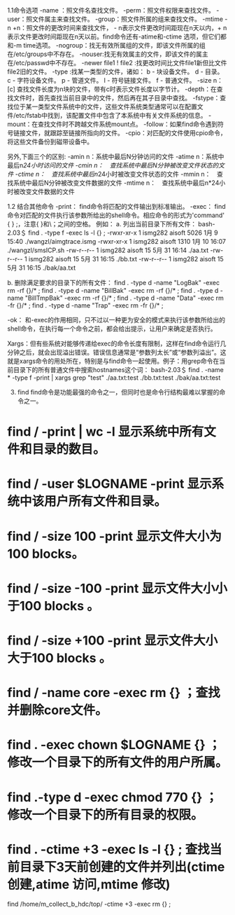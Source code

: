 1.1命令选项
-name ：照文件名查找文件。
-perm：照文件权限来查找文件。
-user：照文件属主来查找文件。
-group：照文件所属的组来查找文件。
-mtime -n +n：照文件的更改时间来查找文件， - n表示文件更改时间距现在n天以内，+ n表示文件更改时间距现在n天以前。find命令还有-atime和-ctime 选项，但它们都和-m time选项。
-nogroup：找无有效所属组的文件，即该文件所属的组在/etc/groups中不存在。
-nouser:找无有效属主的文件，即该文件的属主在/etc/passwd中不存在。
-newer file1 ! file2 :找更改时间比文件file1新但比文件file2旧的文件。
-type :找某一类型的文件，诸如：
b - 块设备文件。
d - 目录。
c - 字符设备文件。
p - 管道文件。
l - 符号链接文件。
f - 普通文件。
-size n：[c] 查找文件长度为n块的文件，带有c时表示文件长度以字节计。
-depth：在查找文件时，首先查找当前目录中的文件，然后再在其子目录中查找。
-fstype：查找位于某一类型文件系统中的文件，这些文件系统类型通常可以在配置文件/etc/fstab中找到，该配置文件中包含了本系统中有关文件系统的信息。
-mount：在查找文件时不跨越文件系统mount点。
-follow：如果find命令遇到符号链接文件，就跟踪至链接所指向的文件。
-cpio：对匹配的文件使用cpio命令，将这些文件备份到磁带设备中。


另外,下面三个的区别:
-amin n：系统中最后N分钟访问的文件
-atime n：系统中最后n*24小时访问的文件
-cmin n：　查找系统中最后N分钟被改变文件状态的文件
-ctime n：　查找系统中最后n*24小时被改变文件状态的文件
-mmin n：　查找系统中最后N分钟被改变文件数据的文件
-mtime n：　查找系统中最后n*24小时被改变文件数据的文件


1.2  结合其他命令
-print： find命令将匹配的文件输出到标准输出。
-exec： find命令对匹配的文件执行该参数所给出的shell命令。相应命令的形式为'command' { } \;，注意{ }和\；之间的空格。
例如：
a. 列出当前目录下所有文件：
bash-2.03＄ find . -type f -exec ls -l {} \;
-rwxr-xr-x  1 ismg282  aisoft      5026  1月  9 15:40 ./wangzl/aimgtrace.ismg
-rwxr-xr-x  1 ismg282  aisoft      1310  1月 10 16:07 ./wangzl/smsICP.sh
-rw-r--r--  1 ismg282  aisoft        15  5月 31 16:14 ./aa.txt
-rw-r--r--  1 ismg282  aisoft        15  5月 31 16:15 ./bb.txt
-rw-r--r--  1 ismg282  aisoft        15  5月 31 16:15 ./bak/aa.txt


b. 删除满足要求的目录下的所有文件：
find . -type d -name "LogBak" -exec rm -rf {}/* \;
find . -type d -name "BillBak" -exec rm -rf {}/* \;
find . -type d -name "BillTmpBak" -exec rm -rf {}/* \;
find . -type d -name "Data" -exec rm -fr {}/* \;
find . -type d -name "Trap" -exec rm -fr {}/* \;

-ok： 和-exec的作用相同，只不过以一种更为安全的模式来执行该参数所给出的shell命令，在执行每一个命令之前，都会给出提示，让用户来确定是否执行。

Xargs：但有些系统对能够传递给exec的命令长度有限制，这样在find命令运行几分钟之后，就会出现溢出错误。错误信息通常是“参数列太长”或“参数列溢出”。这就是xargs命令的用处所在，特别是与find命令一起使用。例子：用grep命令在当前目录下的所有普通文件中搜索hostnames这个词：
bash-2.03＄ find . -name \* -type f -print | xargs grep "test"
./aa.txt:test
./bb.txt:test
./bak/aa.txt:test


3) find
find命令是功能最强的命令之一，但同时也是命令行结构最难以掌握的命令之一。
# find / -print | wc -l 显示系统中所有文件和目录的数目。
# find / -user $LOGNAME -print 显示系统中该用户所有文件和目录。
# find / -size 100 -print 显示文件大小为100 blocks。
# find / -size -100 -print 显示文件大小小于100 blocks 。
# find / -size +100 -print 显示文件大小大于100 blocks 。
# find / -name core -exec rm {} ；查找并删除core文件。
# find . -exec chown $LOGNAME {} ； 修改一个目录下的所有文件的用户所属。
# find .-type d -exec chmod 770 {} ；修改一个目录下的所有目录的权限。
# find . -ctime +3 -exec ls -l {} \; 查找当前目录下3天前创建的文件并列出(ctime 创建,atime 访问,mtime 修改)
  find /home/m_collect_b_hdc/top/ -ctime +3 -exec rm {} \;
